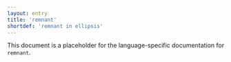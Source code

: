 ```yaml
---
layout: entry
title: 'remnant'
shortdef: 'remnant in ellipsis'
---
```


This document is a placeholder for the language-specific documentation
for `remnant`.

